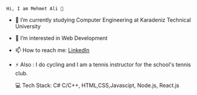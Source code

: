 
    Hi, I am Mehmet Ali 👋
    
    
- 🔭 I’m currently studying Computer Engineering at Karadeniz Technical University
- 🌱 I’m interested in Web Development 
- 📫 How to reach me: [LinkedIn](https://www.linkedin.com/in/mehmet-ali-orhan-2020d/)
- ⚡ Also : I do cycling and I am a tennis instructor for the school's tennis club.

    💻 Tech Stack:
      C#
      C/C++,
      HTML,CSS,Javascipt,
      Node.js,
      React.js
      
